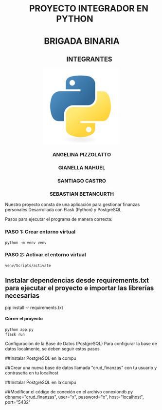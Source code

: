 <h1 align="center">‎ ‎ ‎     ‎ ‎ ‎ ‎ PROYECTO INTEGRADOR EN PYTHON  ‎ ‎ ‎ ‎ ‎ ‎ ‎    </h1>
<div align="center">
<h1 align="center">‎ ‎ ‎     ‎ ‎ ‎ ‎  BRIGADA BINARIA     ‎ ‎ ‎ ‎ ‎ ‎ ‎    </h1>
  <h2>  ‎ ‎ ‎ ‎ ‎ ‎ ‎ ‎ ‎ ‎     INTEGRANTES  </h2>
<img align = "center" src ="https://github.com/devicons/devicon/blob/master/icons/python/python-original.svg" tittle="Python" alt="Python" width="250" height="250"/>&nbsp;
 ‎ 
<h3>ANGELINA PIZZOLATTO</h3>
<h3>GIANELLA NAHUEL</h3>
<h3>SANTIAGO CASTRO</h3>
<h3>SEBASTIAN BETANCURTH</h3>
</div>

<div aling="left">

Nuestro proyecto consta de una aplicación para gestionar finanzas personales
Desarrollada con Flask (Python) y PostgreSQL

Pasos para ejecutar el programa de manera correcta:

### PASO 1: Crear entorno virtual
	python -m venv venv

### PASO 2: Activar el entorno virtual
	venv/Scripts/activate

## Instalar dependencias desde requirements.txt para ejecutar el proyecto e importar las librerías necesarias
pip install -r requirements.txt

#### Correr el proyecto
	python app.py
    flask run


Configuración de la Base de Datos (PostgreSQL)
Para configurar la base de datos localmente, se deben seguir estos pasos

##Instalar PostgreSQL en la compu

##Crear una nueva base de datos llamada "crud_finanzas" con tu usuario y contraseña en tu localhost

##Instalar PostgreSQL en la compu

##Modificar el código de conexión en el archivo conexiondb.py
            dbname="crud_finanzas",
            user="x",
            password="x",
            host="localhost",
            port="5432"‎ 

            
</div>
